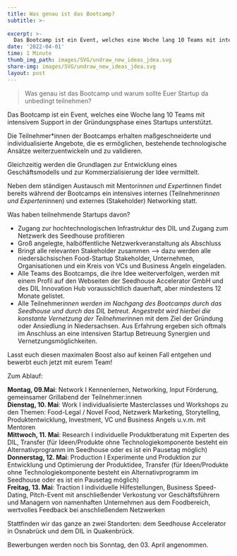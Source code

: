 ```yaml
---
title: Was genau ist das Bootcamp?
subtitle: >-
  
excerpt: >-
  Das Bootcamp ist ein Event, welches eine Woche lang 10 Teams mit intensivem Support in der Gründungsphase eines Startups unterstützt.
date: '2022-04-01'
time: 1 Minute
thumb_img_path: images/SVG/undraw_new_ideas_jdea.svg
share-img: images/SVG/undraw_new_ideas_jdea.svg
layout: post
---
```

> Was genau ist das Bootcamp und warum sollte Euer Startup da unbedingt teilnehmen?

Das Bootcamp ist ein Event, welches eine Woche lang 10 Teams mit intensivem Support in der Gründungsphase eines Startups unterstützt.

Die Teilnehmer*innen der Bootcamps erhalten maßgeschneiderte und individualisierte Angebote, die es ermöglichen, bestehende technologische Ansätze weiterzuentwickeln und zu validieren. 

Gleichzeitig werden die Grundlagen zur Entwicklung eines Geschäftsmodells und zur Kommerzialisierung der Idee vermittelt.

Neben dem ständigen Austausch mit Mentor*innen und Expert*innen findet bereits während der Bootcamps ein intensives internes (Teilnehmer*innen und Experten*innen) und externes (Stakeholder) Networking statt. 

Was haben teilnehmende Startups davon?

- Zugang zur hochtechnologischen Infrastruktur des DIL und Zugang zum Netzwerk des Seedhouse profitieren
- Groß angelegte, halböffentliche Netzwerkveranstaltung als Abschluss
- Bringt alle relevanten Stakeholder zusammen —> dazu werden alle niedersächsischen Food-Startup Stakeholder, Unternehmen, Organisationen und ein Kreis von VCs und Business Angeln eingeladen.
- Alle Teams des Bootcamps, die ihre Idee weiterverfolgen, werden mit einem Profil auf den Webseiten der Seedhouse Accelerator GmbH und des DIL Innovation Hub voraussichtlich dauerhaft, aber mindestens 12 Monate gelistet. 
- Alle Teilnehmer*innen werden im Nachgang des Bootcamps durch das Seedhouse und durch das DIL betreut. Angestrebt wird hierbei die konstante Vernetzung der Teilnehmer*innen mit dem Ziel der Gründung oder Ansiedlung in Niedersachsen. Aus Erfahrung ergeben sich oftmals im Anschluss an eine intensiven Startup Betreuung Synergien und Vernetzungsmöglichkeiten.
 

Lasst euch diesen maximalen Boost also auf keinen Fall entgehen und bewerbt euch jetzt mit eurem Team! 

Zum Ablauf:

 
<b>Montag, 09.Mai</b>: Network I Kennenlernen, Networking, Input Förderung, gemeinsamer Grillabend der Teilnehmer:innen 
<br>
<b>Dienstag, 10. Mai</b>: Work I individualisierte Masterclasses und Workshops zu den Themen: Food-Legal / Novel Food, Netzwerk Marketing, Storytelling, Produktentwicklung, Investment, VC und Business Angels u.v.m. mit Mentoren 
<br>
<b>Mittwoch, 11. Mai</b>: Research I individuelle Produktberatung mit Experten des DIL, Transfer (für Ideen/Produkte ohne Technologiekomponente besteht ein Alternativprogramm im Seedhouse oder es ist ein Pausetag möglich)
<br>
<b>Donnerstag, 12. Mai</b>: Production I Experimente und Produktion zur Entwicklung und Optimierung der Produktidee, Transfer (für Ideen/Produkte ohne Technologiekomponente besteht ein Alternativprogramm im Seedhouse oder es ist ein Pausetag möglich)
<br>
<b>Freitag, 13. Mai</b>: Traction I individuelle Hilfestellungen, Business Speed-Dating, Pitch-Event mit anschließender Verkostung vor Geschäftsführern und Managern von namenhaften Unternehmen aus dem Foodbereich, wertvolles Feedback bei anschließendem Netzwerken 

 
Stattfinden wir das ganze an zwei Standorten: dem Seedhouse Accelerator in Osnabrück und dem DIL in Quakenbrück.

 

Bewerbungen werden noch bis Sonntag, den 03. April angenommen.

